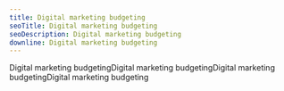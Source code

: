 ```yaml
---
title: Digital marketing budgeting
seoTitle: Digital marketing budgeting
seoDescription: Digital marketing budgeting
downline: Digital marketing budgeting
---
```

Digital marketing budgetingDigital marketing budgetingDigital marketing budgetingDigital marketing budgeting
